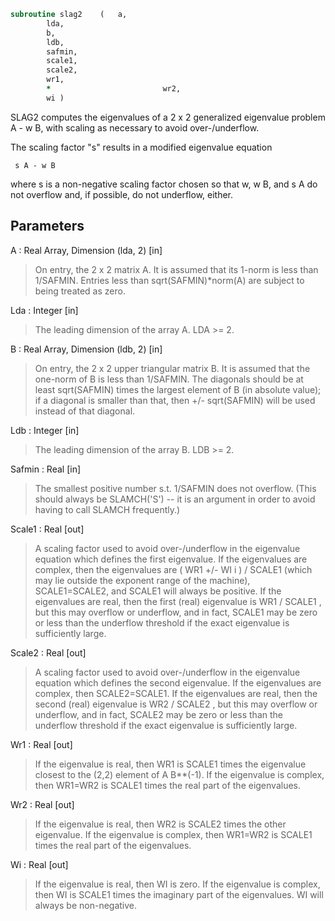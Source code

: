 ```fortran
subroutine slag2	(	a,
		lda,
		b,
		ldb,
		safmin,
		scale1,
		scale2,
		wr1,
		*                         wr2,
		wi )
```

 SLAG2 computes the eigenvalues of a 2 x 2 generalized eigenvalue
 problem  A - w B, with scaling as necessary to avoid over-/underflow.

 The scaling factor "s" results in a modified eigenvalue equation

     s A - w B

 where  s  is a non-negative scaling factor chosen so that  w,  w B,
 and  s A  do not overflow and, if possible, do not underflow, either.

## Parameters
A : Real Array, Dimension (lda, 2) [in]
> On entry, the 2 x 2 matrix A.  It is assumed that its 1-norm
> is less than 1/SAFMIN.  Entries less than
> sqrt(SAFMIN)*norm(A) are subject to being treated as zero.

Lda : Integer [in]
> The leading dimension of the array A.  LDA >= 2.

B : Real Array, Dimension (ldb, 2) [in]
> On entry, the 2 x 2 upper triangular matrix B.  It is
> assumed that the one-norm of B is less than 1/SAFMIN.  The
> diagonals should be at least sqrt(SAFMIN) times the largest
> element of B (in absolute value); if a diagonal is smaller
> than that, then  +/- sqrt(SAFMIN) will be used instead of
> that diagonal.

Ldb : Integer [in]
> The leading dimension of the array B.  LDB >= 2.

Safmin : Real [in]
> The smallest positive number s.t. 1/SAFMIN does not
> overflow.  (This should always be SLAMCH('S') -- it is an
> argument in order to avoid having to call SLAMCH frequently.)

Scale1 : Real [out]
> A scaling factor used to avoid over-/underflow in the
> eigenvalue equation which defines the first eigenvalue.  If
> the eigenvalues are complex, then the eigenvalues are
> ( WR1  +/-  WI i ) / SCALE1  (which may lie outside the
> exponent range of the machine), SCALE1=SCALE2, and SCALE1
> will always be positive.  If the eigenvalues are real, then
> the first (real) eigenvalue is  WR1 / SCALE1 , but this may
> overflow or underflow, and in fact, SCALE1 may be zero or
> less than the underflow threshold if the exact eigenvalue
> is sufficiently large.

Scale2 : Real [out]
> A scaling factor used to avoid over-/underflow in the
> eigenvalue equation which defines the second eigenvalue.  If
> the eigenvalues are complex, then SCALE2=SCALE1.  If the
> eigenvalues are real, then the second (real) eigenvalue is
> WR2 / SCALE2 , but this may overflow or underflow, and in
> fact, SCALE2 may be zero or less than the underflow
> threshold if the exact eigenvalue is sufficiently large.

Wr1 : Real [out]
> If the eigenvalue is real, then WR1 is SCALE1 times the
> eigenvalue closest to the (2,2) element of A B**(-1).  If the
> eigenvalue is complex, then WR1=WR2 is SCALE1 times the real
> part of the eigenvalues.

Wr2 : Real [out]
> If the eigenvalue is real, then WR2 is SCALE2 times the
> other eigenvalue.  If the eigenvalue is complex, then
> WR1=WR2 is SCALE1 times the real part of the eigenvalues.

Wi : Real [out]
> If the eigenvalue is real, then WI is zero.  If the
> eigenvalue is complex, then WI is SCALE1 times the imaginary
> part of the eigenvalues.  WI will always be non-negative.

